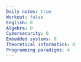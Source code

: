 ```yaml
---
Daily notes: true
Workout: false
English: 0
Algebra: 0
Cybersecurity: 0
Embedded systems: 0
Theoretical informatics: 0
Programming paradigms: 4
---
```




